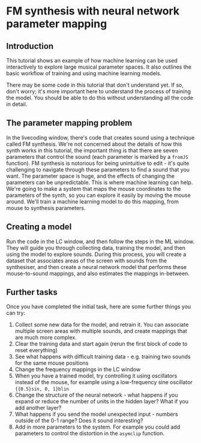 # FM synthesis with neural network parameter mapping

## Introduction

This tutorial shows an example of how machine learning can be used interactively to explore large musical parameter spaces.  It also outlines the basic workflow of training and using machine learning models.

There may be some code in this tutorial that don't understand yet. If so, don't worry; it's more important here to understand the process of training the model.  You should be able to do this without understanding all the code in detail.

## The parameter mapping problem

In the livecoding window, there's code that creates sound using a technique called FM synthesis.  We're not concerned about the details of how this synth works in this tutorial, the important thing is that there are seven parameters that control the sound (each parameter is marked by a ```fromJS``` function).  FM synthesis is notorious for being unintuitive to edit - it's quite challenging to navigate through these parameters to find a sound that you want. The parameter space is huge, and the effects of changing the parameters can be unpredictable.  This is where machine learning can help. We're going to make a system that maps the mouse coordinates to the parameters of the synth, so you can explore it easily by moving the mouse around.  We'll train a machine learning model to do this mapping, from mouse to synthesis parameters.

## Creating a model

Run the code in the LC window, and then follow the steps in the ML window.  They will guide you through collecting data, training the model, and then using the model to explore sounds. During this process, you will create a dataset that associates areas of the screen with sounds from the synthesiser, and then create a neural network model that performs these mouse-to-sound mappings, and also estimates the mappings in-between.

## Further tasks

Once you have completed the initial task, here are some further things you can try:

1. Collect some new data for the model, and retrain it.  You can associate multiple screen areas with multiple sounds, and create mappings that are much more complex.
2. Clear the training data and start again (rerun the first block of code to reset everything)
3. See what happens with difficult training data - e.g. training two sounds for the same mouse positions
4. Change the frequency mappings in the LC window
5. When you have a trained model, try controlling it using oscillators instead of the mouse, for example using a low-frequency sine oscillator ```{{0.5}sin, 0, 1}blin```
6. Change the structure of the neural network - what happens if you expand or reduce the number of units in the hidden layer?  What if you add another layer?
7. What happens if you send the model unexpected input - numbers outside of the 0-1 range?  Does it sound interesting?
8. Add in more parameters to the system. For example you could add parameters to control the distortion in the ```asymclip``` function.
